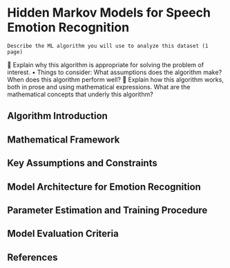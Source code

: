 # Hidden Markov Models for Speech Emotion Recognition

	Describe the ML algorithm you will use to analyze this dataset (1 page)
	Explain why this algorithm is appropriate for solving the problem of interest.
•	Things to consider: What assumptions does the algorithm make? When does this algorithm perform well?
	Explain how this algorithm works, both in prose and using mathematical expressions. What are the mathematical concepts that underly this algorithm?

## Algorithm Introduction
<!-- This section will introduce Hidden Markov Models -->

## Mathematical Framework
<!-- This section will provide the formal mathematical description of HMMs -->

## Key Assumptions and Constraints
<!-- This section will discuss the assumptions made by HMMs -->

## Model Architecture for Emotion Recognition
<!-- This section will describe the specific HMM architecture used for emotion recognition -->

## Parameter Estimation and Training Procedure
<!-- This section will describe how the model parameters are estimated -->

## Model Evaluation Criteria
<!-- This section will describe how the model performance is evaluated -->

## References
<!-- References to key HMM papers including Rabiner's tutorial -->
